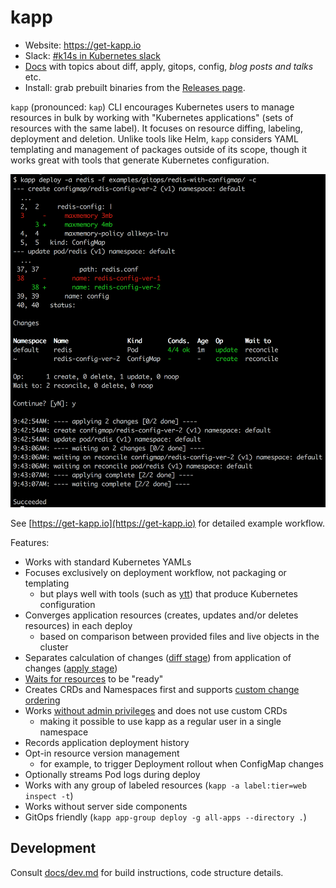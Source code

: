 # kapp

- Website: https://get-kapp.io
- Slack: [#k14s in Kubernetes slack](https://slack.kubernetes.io)
- [Docs](docs/README.md) with topics about diff, apply, gitops, config, _blog posts and talks_ etc.
- Install: grab prebuilt binaries from the [Releases page](https://github.com/k14s/kapp/releases).

`kapp` (pronounced: `kap`) CLI encourages Kubernetes users to manage resources in bulk by working with "Kubernetes applications" (sets of resources with the same label). It focuses on resource diffing, labeling, deployment and deletion. Unlike tools like Helm, `kapp` considers YAML templating and management of packages outside of its scope, though it works great with tools that generate Kubernetes configuration.

![](docs/kapp-deploy-screenshot.png)

See [https://get-kapp.io](https://get-kapp.io) for detailed example workflow.

Features:

- Works with standard Kubernetes YAMLs
- Focuses exclusively on deployment workflow, not packaging or templating
  - but plays well with tools (such as [ytt](https://get-ytt.io)) that produce Kubernetes configuration
- Converges application resources (creates, updates and/or deletes resources) in each deploy
  - based on comparison between provided files and live objects in the cluster
- Separates calculation of changes ([diff stage](docs/diff.md)) from application of changes ([apply stage](docs/apply.md))
- [Waits for resources](docs/apply-waiting.md) to be "ready"
- Creates CRDs and Namespaces first and supports [custom change ordering](docs/apply-ordering.md)
- Works [without admin privileges](docs/rbac.md) and does not use custom CRDs
  - making it possible to use kapp as a regular user in a single namespace
- Records application deployment history
- Opt-in resource version management
  - for example, to trigger Deployment rollout when ConfigMap changes
- Optionally streams Pod logs during deploy
- Works with any group of labeled resources (`kapp -a label:tier=web inspect -t`)
- Works without server side components
- GitOps friendly (`kapp app-group deploy -g all-apps --directory .`)

## Development

Consult [docs/dev.md](docs/dev.md) for build instructions, code structure details.
